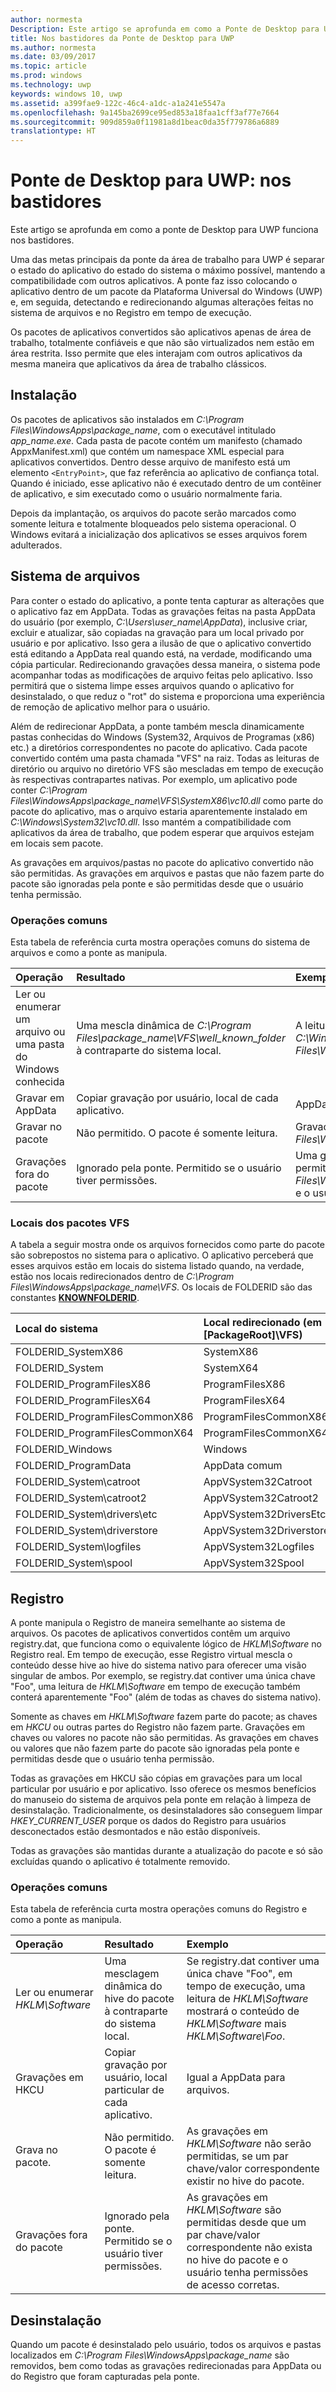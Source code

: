 ```yaml
---
author: normesta
Description: Este artigo se aprofunda em como a Ponte de Desktop para UWP funciona nos bastidores.
title: Nos bastidores da Ponte de Desktop para UWP
ms.author: normesta
ms.date: 03/09/2017
ms.topic: article
ms.prod: windows
ms.technology: uwp
keywords: windows 10, uwp
ms.assetid: a399fae9-122c-46c4-a1dc-a1a241e5547a
ms.openlocfilehash: 9a145ba2699ce95ed853a18faa1cff3af77e7664
ms.sourcegitcommit: 909d859a0f11981a8d1beac0da35f779786a6889
translationtype: HT
---
```

# <a name="desktop-to-uwp-bridge-behind-the-scenes"></a>Ponte de Desktop para UWP: nos bastidores

Este artigo se aprofunda em como a ponte de Desktop para UWP funciona nos bastidores.

Uma das metas principais da ponte da área de trabalho para UWP é separar o estado do aplicativo do estado do sistema o máximo possível, mantendo a compatibilidade com outros aplicativos. A ponte faz isso colocando o aplicativo dentro de um pacote da Plataforma Universal do Windows (UWP) e, em seguida, detectando e redirecionando algumas alterações feitas no sistema de arquivos e no Registro em tempo de execução.

Os pacotes de aplicativos convertidos são aplicativos apenas de área de trabalho, totalmente confiáveis e que não são virtualizados nem estão em área restrita. Isso permite que eles interajam com outros aplicativos da mesma maneira que aplicativos da área de trabalho clássicos.

## <a name="installation"></a>Instalação

Os pacotes de aplicativos são instalados em *C:\Program Files\WindowsApps\package_name*, com o executável intitulado *app_name.exe*. Cada pasta de pacote contém um manifesto (chamado AppxManifest.xml) que contém um namespace XML especial para aplicativos convertidos. Dentro desse arquivo de manifesto está um elemento ```<EntryPoint>```, que faz referência ao aplicativo de confiança total. Quando é iniciado, esse aplicativo não é executado dentro de um contêiner de aplicativo, e sim executado como o usuário normalmente faria.

Depois da implantação, os arquivos do pacote serão marcados como somente leitura e totalmente bloqueados pelo sistema operacional. O Windows evitará a inicialização dos aplicativos se esses arquivos forem adulterados.

## <a name="file-system"></a>Sistema de arquivos

Para conter o estado do aplicativo, a ponte tenta capturar as alterações que o aplicativo faz em AppData. Todas as gravações feitas na pasta AppData do usuário (por exemplo, *C:\Users\user_name\AppData*), inclusive criar, excluir e atualizar, são copiadas na gravação para um local privado por usuário e por aplicativo. Isso gera a ilusão de que o aplicativo convertido está editando a AppData real quando está, na verdade, modificando uma cópia particular. Redirecionando gravações dessa maneira, o sistema pode acompanhar todas as modificações de arquivo feitas pelo aplicativo. Isso permitirá que o sistema limpe esses arquivos quando o aplicativo for desinstalado, o que reduz o "rot" do sistema e proporciona uma experiência de remoção de aplicativo melhor para o usuário.

Além de redirecionar AppData, a ponte também mescla dinamicamente pastas conhecidas do Windows (System32, Arquivos de Programas (x86) etc.) a diretórios correspondentes no pacote do aplicativo. Cada pacote convertido contém uma pasta chamada "VFS" na raiz. Todas as leituras de diretório ou arquivo no diretório VFS são mescladas em tempo de execução às respectivas contrapartes nativas. Por exemplo, um aplicativo pode conter *C:\Program Files\WindowsApps\package_name\VFS\SystemX86\vc10.dll* como parte do pacote do aplicativo, mas o arquivo estaria aparentemente instalado em *C:\Windows\System32\vc10.dll*.  Isso mantém a compatibilidade com aplicativos da área de trabalho, que podem esperar que arquivos estejam em locais sem pacote.

As gravações em arquivos/pastas no pacote do aplicativo convertido não são permitidas. As gravações em arquivos e pastas que não fazem parte do pacote são ignoradas pela ponte e são permitidas desde que o usuário tenha permissão.

### <a name="common-operations"></a>Operações comuns

Esta tabela de referência curta mostra operações comuns do sistema de arquivos e como a ponte as manipula.

Operação | Resultado | Exemplo
:--- | :--- | :---
Ler ou enumerar um arquivo ou uma pasta do Windows conhecida | Uma mescla dinâmica de *C:\Program Files\package_name\VFS\well_known_folder* à contraparte do sistema local. | A leitura de *C:\Windows\System32* retorna o conteúdo de *C:\Windows\System32* mais o conteúdo de *C:\Program Files\WindowsApps\package_name\VFS\SystemX86*.
Gravar em AppData | Copiar gravação por usuário, local de cada aplicativo. | AppData costuma ser *C:\Users\user_name\AppData*.  
Gravar no pacote | Não permitido. O pacote é somente leitura. | Gravações em *C:\Program Files\WindowsApps\package_name* não são permitidas.
Gravações fora do pacote | Ignorado pela ponte. Permitido se o usuário tiver permissões. | Uma gravação em *C:\Windows\System32\foo.dll* será permitida se o pacote não contiver *C:\Program Files\WindowsApps\package_name\VFS\SystemX86\foo.dll* e o usuário tiver permissões.

### <a name="packaged-vfs-locations"></a>Locais dos pacotes VFS

A tabela a seguir mostra onde os arquivos fornecidos como parte do pacote são sobrepostos no sistema para o aplicativo. O aplicativo perceberá que esses arquivos estão em locais do sistema listado quando, na verdade, estão nos locais redirecionados dentro de *C:\Program Files\WindowsApps\package_name\VFS*. Os locais de FOLDERID são das constantes [**KNOWNFOLDERID**](https://msdn.microsoft.com/library/windows/desktop/dd378457.aspx).

Local do sistema | Local redirecionado (em [PackageRoot]\VFS\) | Válido em arquiteturas
 :--- | :--- | :---
FOLDERID_SystemX86 | SystemX86 | x86, amd64
FOLDERID_System | SystemX64 | amd64
FOLDERID_ProgramFilesX86 | ProgramFilesX86 | x86, amd6
FOLDERID_ProgramFilesX64 | ProgramFilesX64 | amd64
FOLDERID_ProgramFilesCommonX86 | ProgramFilesCommonX86 | x86, amd64
FOLDERID_ProgramFilesCommonX64 | ProgramFilesCommonX64 | amd64
FOLDERID_Windows | Windows | x86, amd64
FOLDERID_ProgramData | AppData comum | x86, amd64
FOLDERID_System\catroot | AppVSystem32Catroot | x86, amd64
FOLDERID_System\catroot2 | AppVSystem32Catroot2 | x86, amd64
FOLDERID_System\drivers\etc | AppVSystem32DriversEtc | x86, amd64
FOLDERID_System\driverstore | AppVSystem32Driverstore | x86, amd64
FOLDERID_System\logfiles | AppVSystem32Logfiles | x86, amd64
FOLDERID_System\spool | AppVSystem32Spool | x86, amd64

## <a name="registry"></a>Registro

A ponte manipula o Registro de maneira semelhante ao sistema de arquivos. Os pacotes de aplicativos convertidos contêm um arquivo registry.dat, que funciona como o equivalente lógico de *HKLM\Software* no Registro real. Em tempo de execução, esse Registro virtual mescla o conteúdo desse hive ao hive do sistema nativo para oferecer uma visão singular de ambos. Por exemplo, se registry.dat contiver uma única chave "Foo", uma leitura de *HKLM\Software* em tempo de execução também conterá aparentemente "Foo" (além de todas as chaves do sistema nativo).

Somente as chaves em *HKLM\Software* fazem parte do pacote; as chaves em *HKCU* ou outras partes do Registro não fazem parte. Gravações em chaves ou valores no pacote não são permitidas. As gravações em chaves ou valores que não fazem parte do pacote são ignoradas pela ponte e permitidas desde que o usuário tenha permissão.

Todas as gravações em HKCU são cópias em gravações para um local particular por usuário e por aplicativo. Isso oferece os mesmos benefícios do manuseio do sistema de arquivos pela ponte em relação à limpeza de desinstalação. Tradicionalmente, os desinstaladores são conseguem limpar *HKEY_CURRENT_USER* porque os dados do Registro para usuários desconectados estão desmontados e não estão disponíveis.

Todas as gravações são mantidas durante a atualização do pacote e só são excluídas quando o aplicativo é totalmente removido.

### <a name="common-operations"></a>Operações comuns

Esta tabela de referência curta mostra operações comuns do Registro e como a ponte as manipula.

Operação | Resultado | Exemplo
:--- | :--- | :---
Ler ou enumerar *HKLM\Software* | Uma mesclagem dinâmica do hive do pacote à contraparte do sistema local. | Se registry.dat contiver uma única chave "Foo", em tempo de execução, uma leitura de *HKLM\Software* mostrará o conteúdo de *HKLM\Software* mais *HKLM\Software\Foo*.
Gravações em HKCU | Copiar gravação por usuário, local particular de cada aplicativo. | Igual a AppData para arquivos.
Grava no pacote. | Não permitido. O pacote é somente leitura. | As gravações em *HKLM\Software* não serão permitidas, se um par chave/valor correspondente existir no hive do pacote.
Gravações fora do pacote | Ignorado pela ponte. Permitido se o usuário tiver permissões. | As gravações em *HKLM\Software* são permitidas desde que um par chave/valor correspondente não exista no hive do pacote e o usuário tenha permissões de acesso corretas.

## <a name="uninstallation"></a>Desinstalação

Quando um pacote é desinstalado pelo usuário, todos os arquivos e pastas localizados em *C:\Program Files\WindowsApps\package_name* são removidos, bem como todas as gravações redirecionadas para AppData ou do Registro que foram capturadas pela ponte.
